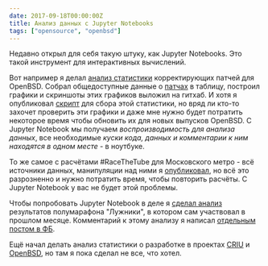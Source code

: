 ```yaml
---
date: 2017-09-18T00:00:00Z
title: Анализ данных с Jupyter Notebooks
tags: ["opensource", "openbsd"]
---
```


Недавно открыл для себя такую штуку, как Jupyter Notebooks. Это такой
инструмент для интерактивных вычислений.

Вот например я делал [анализ
статистики](https://github.com/ligurio/openbsd-tests/wiki/OpenBSD-errata-statistics)
корректирующих патчей для OpenBSD. Собрал общедоступные данные о
[патчах](https://www.openbsd.org/errata.html) в таблицу, построил графики и
скриншоты этих графиков выложил на гитхаб. И хотя я опубликовал
[скрипт](https://github.com/ligurio/openbsd-tests/blob/master/tools/errata_stat)
для сбора этой статистики, но вряд ли кто-то захочет проверить эти графики и
даже мне нужно будет потратить некоторое время чтобы обновить их для новых
выпусков OpenBSD. C Jupyter Notebook мы получаем *воспроизводимость для анализа
данных*, все необходимые *куски кода, данных и комментарии к ним находятся в
одном месте* - в ноутбуке.

То же самое с расчётами #RaceTheTube для Московского метро - всё источники
данных, манипуляции над ними я [опубликовал](/2015/11/19/racethetube.html), но
всё это разрозненно и нужно потратить время, чтобы повторить расчёты. С Jupyter
Notebook у вас не будет этой проблемы.

Чтобы попробовать Jupyter Notebook в деле я [сделал
анализ](https://github.com/ligurio/running-analytics/blob/master/moscow-hm-2017.ipynb)
результатов полумарафона "Лужники", в котором сам участвовал в прошлом месяце.
Комментарий к этому анализу я написал [отдельным постом в
ФБ](https://www.facebook.com/thebronevichok/posts/1866481423363720?pnref=story).

Ещё начал делать анализ статистики о разработке в проектах
[CRIU](https://github.com/ligurio/criu-metrics/blob/master/criu-review.ipynb) и
[OpenBSD](https://github.com/ligurio/openbsd-metrics/blob/master/openbsd-review.ipynb),
но там я пока сделал не все, что хотел.
